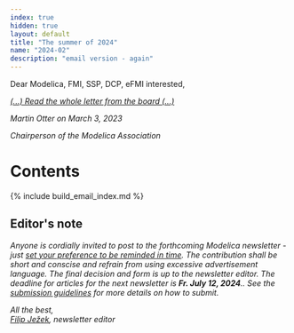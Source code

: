 ```yaml
---
index: true
hidden: true
layout: default
title: "The summer of 2024"
name: "2024-02"
description: "email version - again"
---
```


Dear Modelica, FMI, SSP, DCP, eFMI interested,

*[(...) Read the whole letter from the board (...)](https://newsletter.modelica.org/2024-01/)*

*Martin Otter on March 3, 2023*

*Chairperson of the Modelica Association*


# Contents
{% include build_email_index.md %}

## Editor's note

*Anyone is cordially invited to post to the forthcoming Modelica newsletter - just [set your preference to be reminded in time](http://eepurl.com/dpvVdH). The contribution shall be short and conscise and refrain from using excessive advertisement language. The final decision and form is up to the newsletter editor.
The deadline for articles for the next newsletter is **Fr. July 12, 2024**.. See the [submission guidelines](https://newsletter.modelica.org/submission-guidelines.html) for more details on how to submit.*

*All the best,    
[Filip Ježek](mailto:filip.jezek@creativeconnections.cz), newsletter editor*
